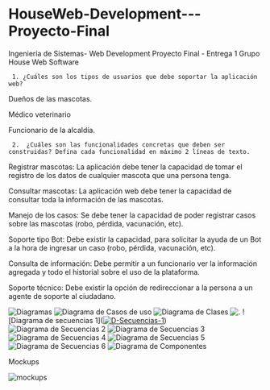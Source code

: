 # HouseWeb-Development---Proyecto-Final

Ingeniería de Sistemas- Web Development
Proyecto Final - Entrega 1
Grupo House Web Software
 
     1. ¿Cuáles son los tipos de usuarios que debe soportar la aplicación web?

Dueños de las mascotas.

Médico veterinario

Funcionario de la alcaldía.

     2.  ¿Cuáles son las funcionalidades concretas que deben ser construidas? Defina cada funcionalidad en máximo 2 líneas de texto.

Registrar mascotas: La aplicación debe tener la capacidad de tomar el registro de los datos de cualquier mascota que una persona tenga.

Consultar mascotas: La aplicación web debe tener la capacidad de consultar toda la información de las mascotas.

Manejo de los casos: Se debe tener la capacidad de poder registrar casos sobre las mascotas (robo, pérdida, vacunación, etc).

Soporte tipo Bot:  Debe existir la capacidad, para solicitar la ayuda de un Bot a la hora de ingresar un caso (robo, pérdida, vacunación, etc).

Consulta de información: Debe permitir a un funcionario ver la información agregada y todo el historial sobre el uso de la plataforma.

Soporte técnico: Debe existir la opción de redireccionar a la persona a un agente de soporte al ciudadano.

![Diagramas](https://i.ibb.co/x2YB5wV/inicio.png)
![Diagrama de Casos de uso](https://i.ibb.co/jLgv3rV/D-casos-de-uso.png)
![Diagrama de Clases](https://i.ibb.co/DVD8g8C/Diagrama-de-Clases.png)
![.](https://i.ibb.co/vvpyrmF/Copia-de-D-casos-de-uso.png)
![Diagrama de secuencias 1](<a href="https://ibb.co/Lg86f0v"><img src="https://i.ibb.co/5j6vV12/D-Secuencias-1.png" alt="D-Secuencias-1" border="0"></a>)
![Diagrama de Secuencias 2](https://i.ibb.co/59j3Rvx/D-Secuencias-2.png)
![Diagrama de Secuencias 3](https://i.ibb.co/gVsmXwp/D-Secuencias-3.png)
![Diagrama de Secuencias 4](https://i.ibb.co/bghCNgj/D-Secuencias-4.png)
![Diagrama de Secuencias 5](https://i.ibb.co/6BddHCB/D-Secuencias-5.png)
![Diagrama de Secuencias 6](https://i.ibb.co/568jvZb/D-Secuencias-6.png)
![Diagrama de Componentes](https://i.ibb.co/48Qg0pt/Diagrama-de-Componentes.png)

Mockups

![mockups](https://i.ibb.co/3v7p8Y3/mockflow-1.png)


